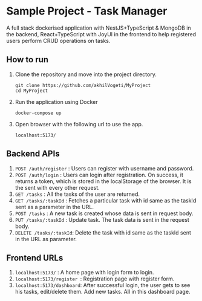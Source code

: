 # Sample Project - Task Manager

A full stack dockerised application with NestJS+TypeScript & MongoDB in the backend, React+TypeScript with JoyUI in the frontend to help registered users perform CRUD operations on tasks.

## How to run

1. Clone the repository and move into the project directory.

   ```
   git clone https://github.com/akhilVogeti/MyProject
   cd MyProject
   ```

2. Run the application using Docker

   ```
   docker-compose up
   ```

3. Open browser with the following url to use the app.
   ```
   localhost:5173/
   ```

## Backend APIs

1. `POST /auth/register` : Users can register with username and password.
2. `POST /auth/login` : Users can login after registration. On success, it returns a token, which is stored in the localStorage of the browser. It is the sent with every other request.
3. `GET /tasks` : All the tasks of the user are returned.
4. `GET /tasks/:taskId` : Fetches a particular task with id same as the taskId sent as a parameter in the URL.
5. `POST /tasks` : A new task is created whose data is sent in request body.
6. `PUT /tasks/:taskId` : Update task. The task data is sent in the request body.
7. `DELETE /tasks/:taskId`: Delete the task with id same as the taskId sent in the URL as parameter.

## Frontend URLs

1. `localhost:5173/` : A home page with login form to login.
2. `localhost:5173/register `: Registration page with register form.
3. `localhost:5173/dashboard`: After successful login, the user gets to see his tasks, edit/delete them. Add new tasks. All in this dashboard page.
